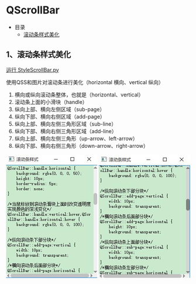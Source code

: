 # QScrollBar

- 目录
  - [滚动条样式美化](#1、滚动条样式美化)

## 1、滚动条样式美化
[运行 StyleScrollBar.py](StyleScrollBar.py)

使用QSS和图片对滚动条进行美化（horizontal 横向、vertical 纵向）

1. 横向或纵向滚动条整体，也就是（horizontal、vertical）
2. 滚动条上面的小滑块（handle）
3. 纵向上部、横向左侧区域（sub-page）
4. 纵向下部、横向右侧区域（add-page）
5. 纵向上部、横向左侧三角形区域（sub-line）
6. 纵向下部、横向右侧三角形区域（add-line）
7. 纵向上部、横向左侧三角形（up-arrow、left-arrow）
8. 纵向下部、横向右侧三角形（down-arrow、right-arrow）

![StyleScrollBar1](ScreenShot/StyleScrollBar1.jpg)
![StyleScrollBar2](ScreenShot/StyleScrollBar2.jpg)
